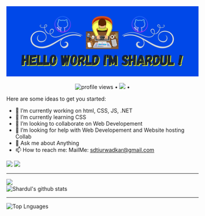 
<img src="insert.jpg">

<p align="center">
  <img src="https://gpvc.arturio.dev/ShardulTiurwadkar" alt="profile views"> •  
  <a href="https://twitter.com/intent/follow?screen_name=techfosha&tw_p=followbutton"><img src="https://img.shields.io/twitter/follow/techfosha?label=%40techfosha&style=social"></a>  •
<!--   <a href="#">Blog</a> •
  <a href="#">Twitter</a> •
  <a href="#">Work README</a> •
  <a href="#">Projects</a> -->
</p>


Here are some ideas to get you started:

- 🔭 I’m currently working on html, CSS, JS, .NET
- 🌱 I’m currently learning CSS
- 👯 I’m looking to collaborate on Web Developement
- 🤔 I’m looking for help with Web Developement and Website hosting Collab
- 💬 Ask me about Anything
- 📫 How to reach me: MailMe: sdtiurwadkar@gmail.com

<img src="https://img.shields.io/badge/-HTML-e34f26?logo=html5&logoColor=fff"> <img src="https://img.shields.io/badge/-CSS-blue?logo=css3&logoColor=fff">

<hr>

<img align="left" src="https://github-readme-streak-stats.herokuapp.com/?user=ShardulTiurwadkar&theme=dark" /></br>
![Shardul's github stats](https://github-readme-stats.vercel.app/api?username=ShardulTiurwadkar&show_icons=true&theme=dark&count_private=true)<br>
<hr>

![Top Lnguages](https://github-readme-stats.vercel.app/api/top-langs/?username=SHARDULTIURWADKAR&show_icons=true&theme=radical) 
